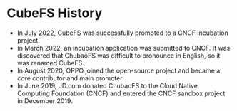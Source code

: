 # CubeFS History

- In July 2022, CubeFS was successfully promoted to a CNCF incubation project.
- In March 2022, an incubation application was submitted to CNCF. It was discovered that ChubaoFS was difficult to pronounce in English, so it was renamed CubeFS.
- In August 2020, OPPO joined the open-source project and became a core contributor and main promoter.
- In June 2019, JD.com donated ChubaoFS to the Cloud Native Computing Foundation (CNCF) and entered the CNCF sandbox project in December 2019.